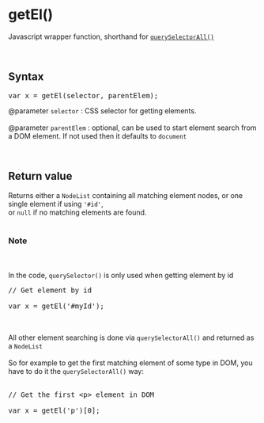 # getEl()
Javascript wrapper function, shorthand for <code><a href="https://developer.mozilla.org/en-US/docs/Web/API/Document/querySelectorAll">querySelectorAll()</a></code>

<br />

## Syntax
<pre>
var x = getEl(selector, parentElem);
</pre>

@parameter <code>selector</code> : CSS selector for getting elements.
<br /><br />
@parameter <code>parentElem</code> : optional, can be used to start element search from a DOM element. If not used then it defaults to <code>document</code>

<br />

## Return value
Returns either a <code>NodeList</code> containing all matching element nodes, or one single element if using <code>'#id'</code>,<br />
or <code>null</code> if no matching elements are found.<br /><br />

### Note
<br /><br />
In the code, <code>querySelector()</code> is only used when getting element by id<br />
<pre>
// Get element by id

var x = getEl('#myId');

</pre>
<br />
All other element searching is done via <code>querySelectorAll()</code> and returned as a <code>NodeList</code><br /><br />
So for example to get the first matching element of some type in DOM, you have to do it the <code>querySelectorAll()</code> way:
<br /><br />

<pre>
// Get the first &lt;p&gt; element in DOM

var x = getEl('p')[0];

</pre>


